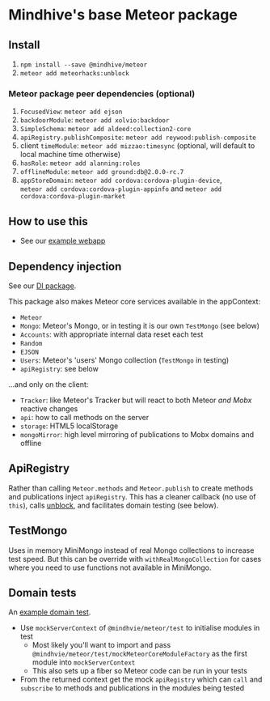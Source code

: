 
# Mindhive's base Meteor package

## Install

1. `npm install --save @mindhive/meteor`
2. `meteor add meteorhacks:unblock`

### Meteor package peer dependencies (optional)

1. `FocusedView`: `meteor add ejson`
2. `backdoorModule`: `meteor add xolvio:backdoor`
3. `SimpleSchema`: `meteor add aldeed:collection2-core`
4. `apiRegistry.publishComposite`: `meteor add reywood:publish-composite`
5. client `timeModule`: `meteor add mizzao:timesync` (optional, will default to local machine time otherwise)
6. `hasRole`: `meteor add alanning:roles`
7. `offlineModule`: `meteor add ground:db@2.0.0-rc.7`
8. `appStoreDomain`: `meteor add cordova:cordova-plugin-device`,  
 	`meteor add cordova:cordova-plugin-appinfo` and
 	`meteor add cordova:cordova-plugin-market`

## How to use this
 
- See our [example webapp](https://github.com/mindhivenz/todos-basis-webapp)

## Dependency injection 

See our [DI package](https://github.com/mindhivenz/di-js).

This package also makes Meteor core services available in the appContext:
 
- `Meteor`
- `Mongo`: Meteor's Mongo, or in testing it is our own `TestMongo` (see below)
- `Accounts`: with appropriate internal data reset each test
- `Random`
- `EJSON`
- `Users`: Meteor's 'users' Mongo collection (`TestMongo` in testing)
- `apiRegistry`: see below

...and only on the client:

- `Tracker`: like Meteor's Tracker but will react to both Meteor *and Mobx* reactive changes
- `api`: how to call methods on the server 
- `storage`: HTML5 localStorage
- `mongoMirror`: high level mirroring of publications to Mobx domains and offline

## ApiRegistry

Rather than calling `Meteor.methods` and `Meteor.publish` to create methods and publications
inject `apiRegistry`. This has a cleaner callback (no use of `this`), calls 
[unblock](https://github.com/meteorhacks/unblock), and facilitates domain testing (see below).

## TestMongo

Uses in memory MiniMongo instead of real Mongo collections to increase test speed.
 But this can be override with `withRealMongoCollection` for cases where you need
 to use functions not available in MiniMongo. 

## Domain tests

An [example domain test](https://github.com/mindhivenz/todos-basis-webapp/blob/master/tests/specs/domain/tasks.spec.js).

- Use `mockServerContext` of `@mindhvie/meteor/test` to initialise modules in test
	- Most likely you'll want to import and pass `@mindhvie/meteor/test/mockMeteorCoreModuleFactory`
	  as the first module into `mockServerContext`
	- This also sets up a fiber so Meteor code can be run in your tests  
- From the returned context get the mock `apiRegistry` which can `call` and `subscribe` to methods and publications
  in the modules being tested
